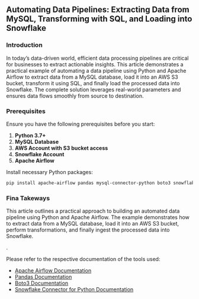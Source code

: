 ## Automating Data Pipelines: Extracting Data from MySQL, Transforming with SQL, and Loading into Snowflake

### Introduction
<p>In today’s data-driven world, efficient data processing pipelines are critical for businesses to extract actionable insights. This article demonstrates a practical example of automating a data pipeline using Python and Apache Airflow to extract data from a MySQL database, load it into an AWS S3 bucket, transform it using SQL, and finally load the processed data into Snowflake. The complete solution leverages real-world parameters and ensures data flows smoothly from source to destination.</p>

### Prerequisites
Ensure you have the following prerequisites before you start:
1. **Python 3.7+**
2. **MySQL Database**
3. **AWS Account with S3 bucket access**
4. **Snowflake Account**
5. **Apache Airflow**

Install necessary Python packages:
```bash
pip install apache-airflow pandas mysql-connector-python boto3 snowflake-connector-python
```



### Fina Takeways
<p>This article outlines a practical approach to building an automated data pipeline using Python and Apache Airflow.
  The example demonstrates how to extract data from a MySQL database, load it into an AWS S3 bucket, perform transformations, and finally ingest the processed data into Snowflake.</p>
.

Please refer to the respective documentation of the tools used:

- [Apache Airflow Documentation](https://airflow.apache.org/docs/)
- [Pandas Documentation](https://pandas.pydata.org/pandas-docs/stable/)
- [Boto3 Documentation](https://boto3.amazonaws.com/v1/documentation/api/latest/index.html)
- [Snowflake Connector for Python Documentation](https://docs.snowflake.com/en/user-guide/python-connector.html)
